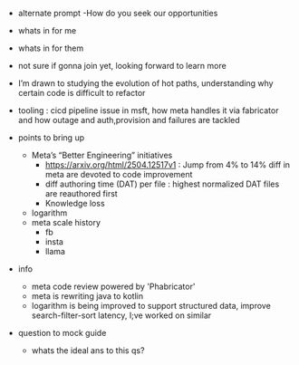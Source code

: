 - alternate prompt
    -How do you seek our opportunities

- whats in for me
- whats in for them

- not sure if gonna join yet, looking forward to learn more
-  I’m drawn to studying the evolution of hot paths, understanding why certain code is difficult to refactor
- tooling : cicd pipeline issue in msft, how meta handles it via fabricator and how outage and auth,provision and failures are tackled

- points to bring up
    - Meta’s “Better Engineering” initiatives
        - https://arxiv.org/html/2504.12517v1 : Jump from  4% to 14% diff in meta are devoted to code improvement
        - diff authoring time (DAT) per file : highest normalized DAT files are reauthored first
        - Knowledge loss
    - logarithm 
    - meta scale history
        - fb
        - insta
        - llama

- info
    - meta code review powered by 'Phabricator'
    - meta is rewriting java to kotlin
    - logarithm is being improved to support structured data, improve search-filter-sort latency, I;ve worked on similar


- question to mock guide
    - whats the ideal ans to this qs?
